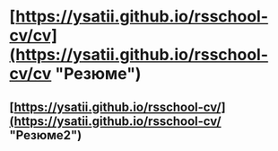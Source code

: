 # [https://ysatii.github.io/rsschool-cv/cv](https://ysatii.github.io/rsschool-cv/cv "Резюме")

## [https://ysatii.github.io/rsschool-cv/](https://ysatii.github.io/rsschool-cv/ "Резюме2")
